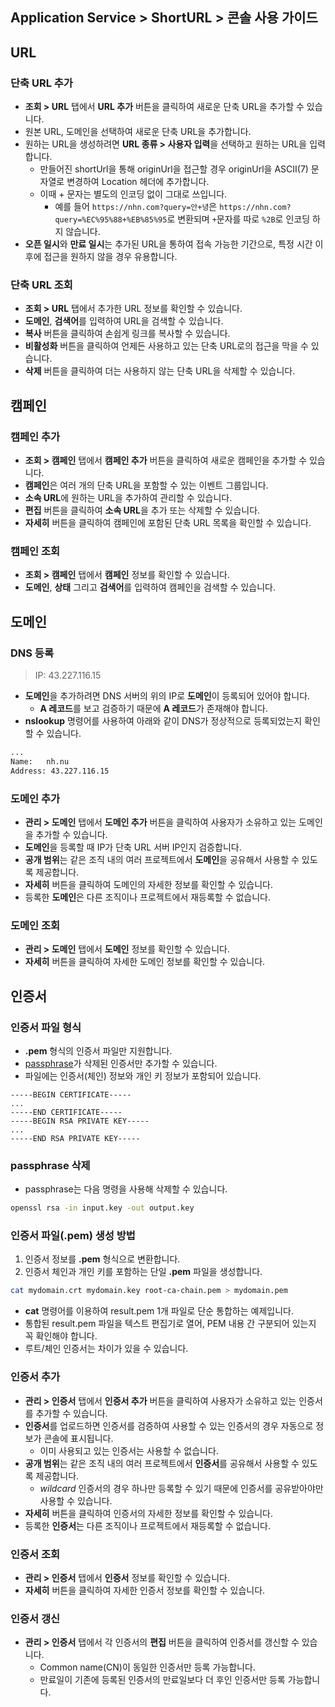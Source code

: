 ## Application Service > ShortURL > 콘솔 사용 가이드

## URL

### 단축 URL 추가
- **조회 > URL** 탭에서 **URL 추가** 버튼을 클릭하여 새로운 단축 URL을 추가할 수 있습니다.
- 원본 URL, 도메인을 선택하여 새로운 단축 URL을 추가합니다.
- 원하는 URL을 생성하려면 **URL 종류 > 사용자 입력**을 선택하고 원하는 URL을 입력합니다.
  - 만들어진 shortUrl을 통해 originUrl을 접근할 경우 originUrl을 ASCII(7) 문자열로 변경하여 Location 헤더에 추가합니다.
  - 이때 + 문자는 별도의 인코딩 없이 그대로 쓰입니다.
    - 예를 들어 `https://nhn.com?query=안+녕`은 `https://nhn.com?query=%EC%95%88+%EB%85%95`로 변환되며 `+`문자를 따로 `%2B`로 인코딩 하지 않습니다.
- **오픈 일시**와 **만료 일시**는 추가된 URL을 통하여 접속 가능한 기간으로, 특정 시간 이후에 접근을 원하지 않을 경우 유용합니다.

### 단축 URL 조회
- **조회 > URL** 탭에서 추가한 URL 정보를 확인할 수 있습니다.
- **도메인**, **검색어**를 입력하여 URL을 검색할 수 있습니다.
- **복사** 버튼을 클릭하여 손쉽게 링크를 복사할 수 있습니다.
- **비활성화** 버튼을 클릭하여 언제든 사용하고 있는 단축 URL로의 접근을 막을 수 있습니다.
- **삭제** 버튼을 클릭하여 더는 사용하지 않는 단축 URL을 삭제할 수 있습니다.

## 캠페인

### 캠페인 추가
- **조회 > 캠페인** 탭에서 **캠페인 추가** 버튼을 클릭하여 새로운 캠페인을 추가할 수 있습니다.
- **캠페인**은 여러 개의 단축 URL을 포함할 수 있는 이벤트 그룹입니다.
- **소속 URL**에 원하는 URL을 추가하여 관리할 수 있습니다.
- **편집** 버튼을 클릭하여 **소속 URL**을 추가 또는 삭제할 수 있습니다.
- **자세히** 버튼을 클릭하여 캠페인에 포함된 단축 URL 목록을 확인할 수 있습니다.

### 캠페인 조회
- **조회 > 캠페인** 탭에서 **캠페인** 정보를 확인할 수 있습니다.
- **도메인**, **상태** 그리고 **검색어**를 입력하여 캠페인을 검색할 수 있습니다.


## 도메인

### DNS 등록
> IP: 43.227.116.15
- **도메인**을 추가하려면 DNS 서버의 위의 IP로 **도메인**이 등록되어 있어야 합니다.
    - **A 레코드**를 보고 검증하기 때문에 **A 레코드**가 존재해야 합니다.
- **nslookup** 명령어를 사용하여 아래와 같이 DNS가 정상적으로 등록되었는지 확인할 수 있습니다.

```bash
...
Name:   nh.nu
Address: 43.227.116.15
```

### 도메인 추가
- **관리 > 도메인** 탭에서 **도메인 추가** 버튼을 클릭하여 사용자가 소유하고 있는 도메인을 추가할 수 있습니다.
- **도메인**을 등록할 때 IP가 단축 URL 서버 IP인지 검증합니다.
- **공개 범위**는 같은 조직 내의 여러 프로젝트에서 **도메인**을 공유해서 사용할 수 있도록 제공합니다.
- **자세히** 버튼을 클릭하여 도메인의 자세한 정보를 확인할 수 있습니다.
- 등록한 **도메인**은 다른 조직이나 프로젝트에서 재등록할 수 없습니다.

### 도메인 조회
- **관리 > 도메인** 탭에서 **도메인** 정보를 확인할 수 있습니다.
- **자세히** 버튼을 클릭하여 자세한 도메인 정보를 확인할 수 있습니다.



## 인증서

### 인증서 파일 형식
- **.pem** 형식의 인증서 파일만 지원합니다.
- [passphrase](#passphrase-삭제)가 삭제된 인증서만 추가할 수 있습니다.
- 파일에는 인증서(체인) 정보와 개인 키 정보가 포함되어 있습니다.

```
-----BEGIN CERTIFICATE-----
...
-----END CERTIFICATE-----
-----BEGIN RSA PRIVATE KEY-----
...
-----END RSA PRIVATE KEY-----
```

### passphrase 삭제
- passphrase는 다음 명령을 사용해 삭제할 수 있습니다.

```bash
openssl rsa -in input.key -out output.key
```

### 인증서 파일(.pem) 생성 방법
1. 인증서 정보를 **.pem** 형식으로 변환합니다.
2. 인증서 체인과 개인 키를 포함하는 단일 **.pem** 파일을 생성합니다.

```bash
cat mydomain.crt mydomain.key root-ca-chain.pem > mydomain.pem
```

- **cat** 명령어를 이용하여 result.pem 1개 파일로 단순 통합하는 예제입니다.
- 통합된 result.pem 파일을 텍스트 편집기로 열어, PEM 내용 간 구분되어 있는지 꼭 확인해야 합니다.
- 루트/체인 인증서는 차이가 있을 수 있습니다.


### 인증서 추가
- **관리 > 인증서** 탭에서 **인증서 추가** 버튼을 클릭하여 사용자가 소유하고 있는 인증서를 추가할 수 있습니다.
- **인증서**를 업로드하면 인증서를 검증하여 사용할 수 있는 인증서의 경우 자동으로 정보가 콘솔에 표시됩니다.
    - 이미 사용되고 있는 인증서는 사용할 수 없습니다.
- **공개 범위**는 같은 조직 내의 여러 프로젝트에서 **인증서**를 공유해서 사용할 수 있도록 제공합니다.
    - _wildcard_ 인증서의 경우 하나만 등록할 수 있기 때문에 인증서를 공유받아야만 사용할 수 있습니다.
- **자세히** 버튼을 클릭하여 인증서의 자세한 정보를 확인할 수 있습니다.
- 등록한 **인증서**는 다른 조직이나 프로젝트에서 재등록할 수 없습니다.

### 인증서 조회
- **관리 > 인증서** 탭에서 **인증서** 정보를 확인할 수 있습니다.
- **자세히** 버튼을 클릭하여 자세한 인증서 정보를 확인할 수 있습니다.

### 인증서 갱신
- **관리 > 인증서** 탭에서 각 인증서의 **편집** 버튼을 클릭하여 인증서를 갱신할 수 있습니다.
    - Common name(CN)이 동일한 인증서만 등록 가능합니다.
    - 만료일이 기존에 등록된 인증서의 만료일보다 더 후인 인증서만 등록 가능합니다.